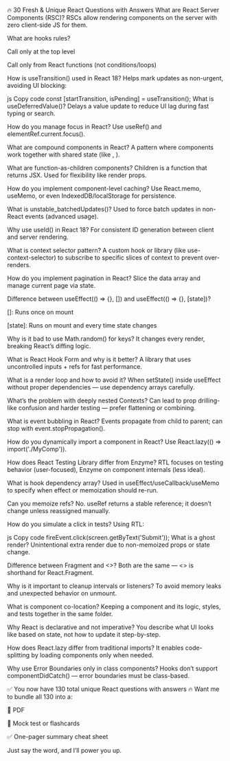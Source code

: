🔥 30 Fresh & Unique React Questions with Answers
What are React Server Components (RSC)?
RSCs allow rendering components on the server with zero client-side JS for them.

What are hooks rules?

Call only at the top level

Call only from React functions (not conditions/loops)

How is useTransition() used in React 18?
Helps mark updates as non-urgent, avoiding UI blocking:

js
Copy code
const [startTransition, isPending] = useTransition();
What is useDeferredValue()?
Delays a value update to reduce UI lag during fast typing or search.

How do you manage focus in React?
Use useRef() and elementRef.current.focus().

What are compound components in React?
A pattern where components work together with shared state (like <Tabs>, <Tab>).

What are function-as-children components?
Children is a function that returns JSX. Used for flexibility like render props.

How do you implement component-level caching?
Use React.memo, useMemo, or even IndexedDB/localStorage for persistence.

What is unstable_batchedUpdates()?
Used to force batch updates in non-React events (advanced usage).

Why use useId() in React 18?
For consistent ID generation between client and server rendering.

What is context selector pattern?
A custom hook or library (like use-context-selector) to subscribe to specific slices of context to prevent over-renders.

How do you implement pagination in React?
Slice the data array and manage current page via state.

Difference between useEffect(() => {}, []) and useEffect(() => {}, [state])?

[]: Runs once on mount

[state]: Runs on mount and every time state changes

Why is it bad to use Math.random() for keys?
It changes every render, breaking React’s diffing logic.

What is React Hook Form and why is it better?
A library that uses uncontrolled inputs + refs for fast performance.

What is a render loop and how to avoid it?
When setState() inside useEffect without proper dependencies — use dependency arrays carefully.

What’s the problem with deeply nested Contexts?
Can lead to prop drilling-like confusion and harder testing — prefer flattening or combining.

What is event bubbling in React?
Events propagate from child to parent; can stop with event.stopPropagation().

How do you dynamically import a component in React?
Use React.lazy(() => import('./MyComp')).

How does React Testing Library differ from Enzyme?
RTL focuses on testing behavior (user-focused), Enzyme on component internals (less ideal).

What is hook dependency array?
Used in useEffect/useCallback/useMemo to specify when effect or memoization should re-run.

Can you memoize refs?
No. useRef returns a stable reference; it doesn’t change unless reassigned manually.

How do you simulate a click in tests?
Using RTL:

js
Copy code
fireEvent.click(screen.getByText('Submit'));
What is a ghost render?
Unintentional extra render due to non-memoized props or state change.

Difference between Fragment and <>?
Both are the same — <> is shorthand for React.Fragment.

Why is it important to cleanup intervals or listeners?
To avoid memory leaks and unexpected behavior on unmount.

What is component co-location?
Keeping a component and its logic, styles, and tests together in the same folder.

Why React is declarative and not imperative?
You describe what UI looks like based on state, not how to update it step-by-step.

How does React.lazy differ from traditional imports?
It enables code-splitting by loading components only when needed.

Why use Error Boundaries only in class components?
Hooks don’t support componentDidCatch() — error boundaries must be class-based.

✅ You now have 130 total unique React questions with answers 🔥
Want me to bundle all 130 into a:

📄 PDF

🧠 Mock test or flashcards

✅ One-pager summary cheat sheet

Just say the word, and I’ll power you up.
